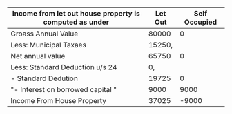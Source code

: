 ﻿Income from let out house property is computed as under|Let Out|Self Occupied
-|-|-|
Groass Annual Value|80000|0
Less: Municipal Taxaes|15250,
Net annual value|65750|0
Less: Standard Deduction u/s 24|0,
- Standard Dedution|19725|0
"- Interest on borrowed capital "|9000|9000
Income From House Property|37025|-9000